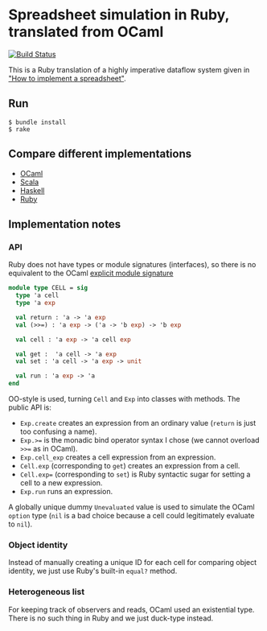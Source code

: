 # Spreadsheet simulation in Ruby, translated from OCaml

[![Build Status](https://travis-ci.org/FranklinChen/spreadsheet-ruby.svg)](https://travis-ci.org/FranklinChen/spreadsheet-ruby)

This is a Ruby translation of a highly imperative dataflow system given in ["How to implement a spreadsheet"](http://semantic-domain.blogspot.com/2015/07/how-to-implement-spreadsheet.html).

## Run

```
$ bundle install
$ rake
```

## Compare different implementations

- [OCaml](https://github.com/FranklinChen/spreadsheet-ocaml)
- [Scala](https://github.com/FranklinChen/spreadsheet-scala)
- [Haskell](https://github.com/FranklinChen/spreadsheet-haskell)
- [Ruby](https://github.com/FranklinChen/spreadsheet-ruby)

## Implementation notes

### API

Ruby does not have types or module signatures (interfaces), so there
is no equivalent to the OCaml [explicit module signature](https://github.com/FranklinChen/spreadsheet-ocaml/blob/master/src/Spreadsheet.ml)

```ocaml
module type CELL = sig
  type 'a cell
  type 'a exp

  val return : 'a -> 'a exp
  val (>>=) : 'a exp -> ('a -> 'b exp) -> 'b exp

  val cell : 'a exp -> 'a cell exp

  val get :  'a cell -> 'a exp
  val set : 'a cell -> 'a exp -> unit

  val run : 'a exp -> 'a
end
```

OO-style is used, turning `Cell` and `Exp` into classes with
methods. The public API is:

- `Exp.create` creates an expression from an ordinary value (`return`
  is just too confusing a name).
- `Exp.>=` is the monadic bind operator syntax I chose (we cannot
  overload `>>=` as in OCaml).
- `Exp.cell_exp` creates a cell expression from an expression.
- `Cell.exp` (corresponding to `get`) creates an expression from a cell.
- `Cell.exp=` (corresponding to `set`) is Ruby syntactic sugar for setting a cell to a new expression.
- `Exp.run` runs an expression.

A globally unique dummy `Unevaluated` value is used to simulate the
OCaml `option` type (`nil` is a bad choice because a cell could
legitimately evaluate to `nil`).

### Object identity

Instead of manually creating a unique ID for each cell for comparing
object identity, we just use Ruby's built-in `equal?` method.

### Heterogeneous list

For keeping track of observers and reads, OCaml used an existential
type. There is no such thing in Ruby and we just duck-type instead.
